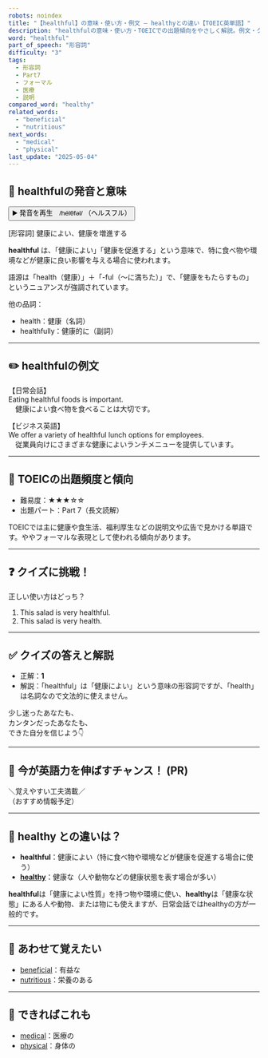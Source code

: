 ```yaml
---
robots: noindex
title: "【healthful】の意味・使い方・例文 ― healthyとの違い【TOEIC英単語】"
description: "healthfulの意味・使い方・TOEICでの出題傾向をやさしく解説。例文・クイズ付きでhealthyとの違いもわかりやすく学べます。"
word: "healthful"
part_of_speech: "形容詞"
difficulty: "3"
tags:
  - 形容詞
  - Part7
  - フォーマル
  - 医療
  - 説明
compared_word: "healthy"
related_words:
  - "beneficial"
  - "nutritious"
next_words:
  - "medical"
  - "physical"
last_update: "2025-05-04"
---
```


## 🔰 healthfulの発音と意味

<button class="play-audio" onclick="playTTS('healthful')">
  <span class="play-audio-main">
    ▶️ 発音を再生　/hélθfəl/
  </span>
  <span class="play-audio-sub">
    （ヘルスフル）
  </span>
</button>

[形容詞] 健康によい、健康を増進する

**healthful** は、「健康によい」「健康を促進する」という意味で、特に食べ物や環境などが健康に良い影響を与える場合に使われます。

語源は「health（健康）」＋「-ful（～に満ちた）」で、「健康をもたらすもの」というニュアンスが強調されています。

他の品詞：  
- health：健康（名詞）
- healthfully：健康的に（副詞）

---

## ✏️ healthfulの例文

【日常会話】  
Eating healthful foods is important.  
　健康によい食べ物を食べることは大切です。

【ビジネス英語】  
We offer a variety of healthful lunch options for employees.  
　従業員向けにさまざまな健康によいランチメニューを提供しています。

---

## 🎯 TOEICの出題頻度と傾向

- 難易度：★★★☆☆
- 出題パート：Part 7（長文読解）

TOEICでは主に健康や食生活、福利厚生などの説明文や広告で見かける単語です。ややフォーマルな表現として使われる傾向があります。

---

## ❓ クイズに挑戦！

正しい使い方はどっち？

1. This salad is very healthful.  
2. This salad is very health.

---

## ✅ クイズの答えと解説

- 正解：**1**
- 解説：「healthful」は「健康によい」という意味の形容詞ですが、「health」は名詞なので文法的に使えません。

少し迷ったあなたも、  
カンタンだったあなたも、  
できた自分を信じよう👇️

---

## 🚀 今が英語力を伸ばすチャンス！ (PR)

<div class="info-center">
＼覚えやすい工夫満載／<br>  
（おすすめ情報予定）
</div>

---

## 🤔  healthy との違いは？

- **healthful**：健康によい（特に食べ物や環境などが健康を促進する場合に使う）
- **[healthy](/word/healthy/)**：健康な（人や動物などの健康状態を表す場合が多い）

**healthful**は「健康によい性質」を持つ物や環境に使い、**healthy**は「健康な状態」にある人や動物、または物にも使えますが、日常会話ではhealthyの方が一般的です。

---

## 🧩 あわせて覚えたい

- [beneficial](/word/beneficial/)：有益な
- [nutritious](/word/nutritious/)：栄養のある

---

## 📖 できればこれも

- [medical](/word/medical/)：医療の
- [physical](/word/physical/)：身体の

<!-- cvid: aid49_bid29 -->
